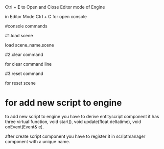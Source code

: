 Ctrl + E to Open and Close Editor mode of Engine

in Editor Mode Ctrl + C for open console

#console commands

#1.load scene

load scene_name.scene

#2.clear command

for clear command line

#3.reset command

for reset scene



# for add new script to engine

to add new script to engine you have to derive entityscript component it has three virtual function, void start(), void update(float deltatime), void onEvent(Event& e).

after create script component you have to register it in scriptmanager component with a unique name.

